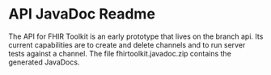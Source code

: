 # API JavaDoc Readme

The API for FHIR Toolkit is an early prototype that lives on the branch api. Its current 
capabilities are to create and delete
channels and to run server tests against a channel. The file fhirtoolkit.javadoc.zip contains the generated
JavaDocs.
